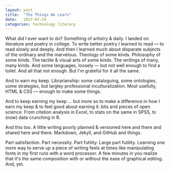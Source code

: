 ```yaml
---
layout: post
title:  "The Things We Learn"
date:   2017-07-24
categories: technology literacy
---
```

What did I ever want to do? Something of artistry & daily. I landed on literature and poetry in college. To write better poetry I learned to read — to read slowly and deeply. And then I learned much about disparate subjects of the ordinary and the marvelous. Theology of some kinds. Philosophy of some kinds. The tactile & visual arts of some kinds. The writings of many, many kinds. And some languages, loosely — but not well enough to find a toilet. And all that not enough. But I'm grateful for it all the same.

And to earn my keep. Librarianship: some cataloguing, some ontologies, some strategies, but largley professional inculturalization. Most usefully, HTML & CSS — enough to make some things.

And to keep earning my keep … but more so to make a difference in how I earn my keep & to feel good about earning it: bits and pieces of open science. From citation analysis in Excel, to stats on the same in SPSS, to (now) data crunching in R.

And this too. A little writing poorly planned & versioned here and there and shared here and there. Markdown, Jekyll, and GitHub and things.

Part satisfaction. Part necessity. Part futility. Large part futility. Learning one more way to serve up a piece of writing feels at times like manipulating fonts in my first runs with a word processor. A few minutes in you realize that it's the same composition with or without the ease of graphical editing. And, yet.
